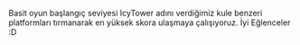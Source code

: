   Basit oyun başlangıç seviyesi
  IcyTower adını verdiğimiz kule benzeri platformları tırmanarak en yüksek skora ulaşmaya çalışıyoruz.
  İyi Eğlenceler :D

 
 
